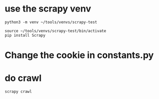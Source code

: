 # use the scrapy venv
```
python3 -m venv ~/tools/venvs/scrapy-test

source ~/tools/venvs/scrapy-test/bin/activate
pip install Scrapy
```
# Change the cookie in constants.py
# do crawl
```
scrapy crawl 
```
